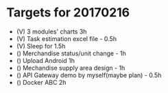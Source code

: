 # Targets for 20170216

* (V) 3 modules' charts 3h
* (V) Task estimation excel file - 0.5h
* (V) Sleep for 1.5h
* () Merchandise status/unit change - 1h
* () Upload Android 1h
* () Mechandise supply area design - 1h
* () API Gateway demo by myself(maybe plan) - 0.5h
* () Docker ABC 2h
